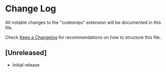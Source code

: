 # Change Log

All notable changes to the "codesnips" extension will be documented in this file.

Check [Keep a Changelog](http://keepachangelog.com/) for recommendations on how to structure this file.

## [Unreleased]

- Initial release